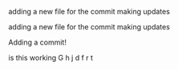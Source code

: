 
adding a new file for the commit making updates 

adding a new file for the commit making updates


Adding a commit!

is this working
G
h
j
d
f
r
t



